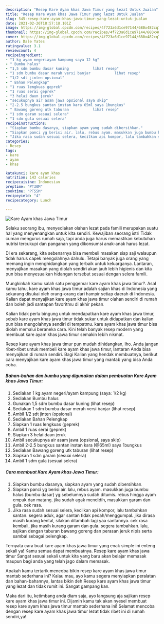 ```yaml
---
description: "Resep Kare Ayam khas Jawa Timur yang lezat Untuk Jualan"
title: "Resep Kare Ayam khas Jawa Timur yang lezat Untuk Jualan"
slug: 545-resep-kare-ayam-khas-jawa-timur-yang-lezat-untuk-jualan
date: 2021-02-26T18:57:18.101Z
image: https://img-global.cpcdn.com/recipes/4f723a6d1ce97144/680x482cq70/kare-ayam-khas-jawa-timur-foto-resep-utama.jpg
thumbnail: https://img-global.cpcdn.com/recipes/4f723a6d1ce97144/680x482cq70/kare-ayam-khas-jawa-timur-foto-resep-utama.jpg
cover: https://img-global.cpcdn.com/recipes/4f723a6d1ce97144/680x482cq70/kare-ayam-khas-jawa-timur-foto-resep-utama.jpg
author: Dale Yates
ratingvalue: 3.1
reviewcount: 4
recipeingredient:
- "1 kg ayam negeriayam kampung saya 12 kg"
- " Bumbu halus"
- "1,5 sdm bumbu dasar kuning           lihat resep"
- "1 sdm bumbu dasar merah versi banjar           lihat resep"
- "1/2 sdt jinten opsional"
- " Bahan Pelengkap"
- "1 ruas lengkuas geprek"
- "1 ruas serai geprek"
- "3 helai daun jeruk"
- "secukupnya air asam jawa opsional saya skip"
- "2-2.5 bungkus santan instan kara 65ml saya 1bungkus"
- " Bawang goreng utk taburan           lihat resep"
- "1 sdm garam sesuai selera"
- "1 sdm gula sesuai selera"
recipeinstructions:
- "Siapkan bumbu dasanya, siapkan ayam yang sudah dibersihkan."
- "Siapkan panci yg berisi air. lalu, rebus ayam. masukkan juga bumbu halus (bumbu dasar) yg sebelumnya sudah ditumis. rebus hingga ayam empuk dan matang. jika sudah agak mendidih, masukkan garam dan gula. cek rasa."
- "Jika rasa sudah sesuai selera, kecilkan api kompor, lalu tambahkan santan. segera aduk, agar santan tidak pecah/menggumpal. jika dirasa masih kurang kental, silakan ditambah lagi yaa santannya. cek rasa kembali, jika masih kurang garam dan gula. segera tambahkan. lalu, sajikan dengan taburan bawang goreng dan perasan jeruk nipis serta sambal sebagai pelengkap."
categories:
- Resep
tags:
- kare
- ayam
- khas

katakunci: kare ayam khas 
nutrition: 143 calories
recipecuisine: Indonesian
preptime: "PT30M"
cooktime: "PT55M"
recipeyield: "4"
recipecategory: Lunch

---
```



![Kare Ayam khas Jawa Timur](https://img-global.cpcdn.com/recipes/4f723a6d1ce97144/680x482cq70/kare-ayam-khas-jawa-timur-foto-resep-utama.jpg)

Selaku seorang ibu, menyediakan olahan lezat pada famili merupakan suatu hal yang menyenangkan untuk kita sendiri. Kewajiban seorang istri Tidak cuman mengurus rumah saja, tapi anda juga harus memastikan kebutuhan nutrisi tercukupi dan panganan yang dikonsumsi anak-anak harus lezat.

Di era  sekarang, kita sebenarnya bisa membeli masakan siap saji walaupun tidak harus capek mengolahnya dahulu. Tetapi banyak juga orang yang memang ingin menghidangkan yang terbaik untuk keluarganya. Lantaran, menyajikan masakan yang diolah sendiri akan jauh lebih higienis dan kita pun bisa menyesuaikan hidangan tersebut sesuai dengan selera famili. 



Mungkinkah kamu salah satu penggemar kare ayam khas jawa timur?. Asal kamu tahu, kare ayam khas jawa timur adalah sajian khas di Indonesia yang sekarang disukai oleh orang-orang dari hampir setiap daerah di Indonesia. Kalian dapat menyajikan kare ayam khas jawa timur olahan sendiri di rumah dan boleh jadi santapan favoritmu di akhir pekan.

Kalian tidak perlu bingung untuk mendapatkan kare ayam khas jawa timur, sebab kare ayam khas jawa timur tidak sukar untuk didapatkan dan kalian pun bisa mengolahnya sendiri di tempatmu. kare ayam khas jawa timur bisa diolah memalui beraneka cara. Kini telah banyak resep modern yang membuat kare ayam khas jawa timur semakin lebih nikmat.

Resep kare ayam khas jawa timur pun mudah dihidangkan, lho. Anda jangan ribet-ribet untuk membeli kare ayam khas jawa timur, lantaran Anda bisa menyajikan di rumah sendiri. Bagi Kalian yang hendak membuatnya, berikut cara menyajikan kare ayam khas jawa timur yang mantab yang bisa Anda coba.

<!--inarticleads1-->

##### Bahan-bahan dan bumbu yang digunakan dalam pembuatan Kare Ayam khas Jawa Timur:

1. Sediakan 1 kg ayam negeri/ayam kampung (saya: 1/2 kg)
1. Sediakan  Bumbu halus
1. Gunakan 1,5 sdm bumbu dasar kuning           (lihat resep)
1. Sediakan 1 sdm bumbu dasar merah versi banjar           (lihat resep)
1. Ambil 1/2 sdt jinten (opsional)
1. Sediakan  Bahan Pelengkap
1. Siapkan 1 ruas lengkuas (geprek)
1. Ambil 1 ruas serai (geprek)
1. Siapkan 3 helai daun jeruk
1. Ambil secukupnya air asam jawa (opsional, saya skip)
1. Ambil 2-2.5 bungkus santan instan kara (@65ml) saya 1bungkus
1. Sediakan  Bawang goreng utk taburan           (lihat resep)
1. Siapkan 1 sdm garam (sesuai selera)
1. Ambil 1 sdm gula (sesuai selera)




<!--inarticleads2-->

##### Cara membuat Kare Ayam khas Jawa Timur:

1. Siapkan bumbu dasanya, siapkan ayam yang sudah dibersihkan.
1. Siapkan panci yg berisi air. lalu, rebus ayam. masukkan juga bumbu halus (bumbu dasar) yg sebelumnya sudah ditumis. rebus hingga ayam empuk dan matang. jika sudah agak mendidih, masukkan garam dan gula. cek rasa.
1. Jika rasa sudah sesuai selera, kecilkan api kompor, lalu tambahkan santan. segera aduk, agar santan tidak pecah/menggumpal. jika dirasa masih kurang kental, silakan ditambah lagi yaa santannya. cek rasa kembali, jika masih kurang garam dan gula. segera tambahkan. lalu, sajikan dengan taburan bawang goreng dan perasan jeruk nipis serta sambal sebagai pelengkap.




Ternyata cara buat kare ayam khas jawa timur yang enak simple ini enteng sekali ya! Kamu semua dapat membuatnya. Resep kare ayam khas jawa timur Sangat sesuai sekali untuk kita yang baru akan belajar memasak maupun bagi anda yang telah jago dalam memasak.

Apakah kamu tertarik mencoba bikin resep kare ayam khas jawa timur mantab sederhana ini? Kalau mau, ayo kamu segera menyiapkan peralatan dan bahan-bahannya, lantas bikin deh Resep kare ayam khas jawa timur yang lezat dan tidak rumit ini. Sangat gampang kan. 

Maka dari itu, ketimbang anda diam saja, ayo langsung aja sajikan resep kare ayam khas jawa timur ini. Dijamin kamu tak akan nyesel membuat resep kare ayam khas jawa timur mantab sederhana ini! Selamat mencoba dengan resep kare ayam khas jawa timur lezat tidak ribet ini di rumah sendiri,ya!.

